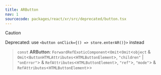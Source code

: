 ```yaml
---
title: ARButton
nav: 1
sourcecode: packages/react/xr/src/deprecated/button.tsx
---
```


> [!CAUTION]
> Deprecated: use `<button onClick={() => store.enterAR()}>` instead

> `const` **ARButton**: `ForwardRefExoticComponent`\<`Omit`\<`Omit`\<`object` & `Omit`\<`ButtonHTMLAttributes`\<`HTMLButtonElement`\>, `"children"` \| `"onError"`\> & `RefAttributes`\<`HTMLButtonElement`\>, `"ref"`\>, `"mode"`\> & `RefAttributes`\<`HTMLButtonElement`\>\>

